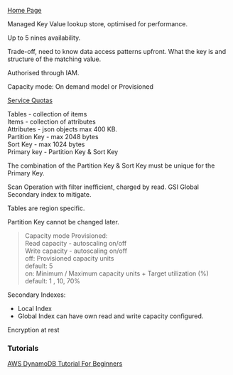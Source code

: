 [Home Page](https://aws.amazon.com/pm/dynamodb)

Managed Key Value lookup store, optimised for performance.  

Up to 5 nines availability.  

Trade-off, need to know data access patterns upfront. What the key is and structure of the matching value.  

Authorised through IAM.  

Capacity mode: On demand model or Provisioned  

[Service Quotas](https://docs.aws.amazon.com/amazondynamodb/latest/developerguide/ServiceQuotas.html)  

Tables - collection of items  
Items - collection of attributes  
Attributes - json objects max 400 KB.  
Partition Key - max 2048 bytes  
Sort Key - max 1024 bytes  
Primary key - Partition Key & Sort Key  

The combination of the Partition Key & Sort Key must be unique for the Primary Key.  

Scan Operation with filter inefficient, charged by read. GSI Global Secondary index to mitigate.  

Tables are region specific.  

Partition Key cannot be changed later.  

> Capacity mode Provisioned:  
> Read capacity - autoscaling on/off  
> Write capacity - autoscaling on/off  
> off: Provisioned capacity units  
> default: 5  
> on: Minimum / Maximum capacity units + Target utilization (%)  
> default: 1 , 10,  70%  

Secondary Indexes:
- Local Index
- Global Index can have own read and write capacity configured.

Encryption at rest  




### Tutorials

[AWS DynamoDB Tutorial For Beginners](https://youtu.be/2k2GINpO308?list=PL9nWRykSBSFi5QD8ssI0W5odL9S0309E2)

